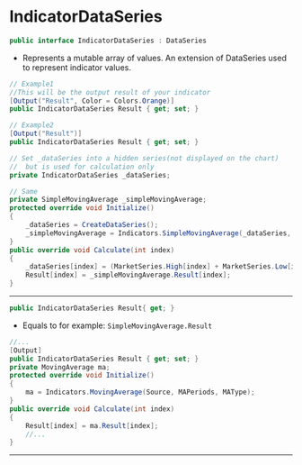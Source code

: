 # IndicatorDataSeries
```cs
public interface IndicatorDataSeries : DataSeries
```
* Represents a mutable array of values. An extension of DataSeries used to represent indicator values.
```cs
// Example1
//This will be the output result of your indicator
[Output("Result", Color = Colors.Orange)]
public IndicatorDataSeries Result { get; set; }

// Example2
[Output("Result")]
public IndicatorDataSeries Result { get; set; }

// Set _dataSeries into a hidden series(not displayed on the chart) 
//  but is used for calculation only
private IndicatorDataSeries _dataSeries;

// Same
private SimpleMovingAverage _simpleMovingAverage;
protected override void Initialize()
{
    _dataSeries = CreateDataSeries();
    _simpleMovingAverage = Indicators.SimpleMovingAverage(_dataSeries, 14);
}
public override void Calculate(int index)
{
    _dataSeries[index] = (MarketSeries.High[index] + MarketSeries.Low[index])/2;
    Result[index] = _simpleMovingAverage.Result[index];
}
```
---
```cs
public IndicatorDataSeries Result{ get; }
```
* Equals to for example: ```SimpleMovingAverage.Result```
```cs
//...
[Output]
public IndicatorDataSeries Result { get; set; }
private MovingAverage ma;
protected override void Initialize()
{
    ma = Indicators.MovingAverage(Source, MAPeriods, MAType);
}
public override void Calculate(int index)
{
    Result[index] = ma.Result[index];   
    //...
}
```
---

